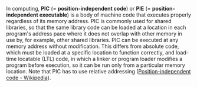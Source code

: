 In computing, **PIC** (= **position-independent code**) or **PIE** (= **position-independent executable**) is a body of machine code that executes properly regardless of its memory address. PIC is commonly used for shared libraries, so that the same library code can be loaded at a location in each program's address pace where it does not overlap with other memory in use by, for example, other shared libraries. 
PIC can be executed at any memory address without modification. This differs from absolute code, which must be loaded at a specific location to function correctly, and load-time locatable (LTL) code, in which a linker or program loader modifies a program before execution, so it can be run only from a particular memory location. 
Note that PIC has to use relative addressing ([Position-independent code - Wikipedia](https://en.wikipedia.org/wiki/Position-independent_code)).
